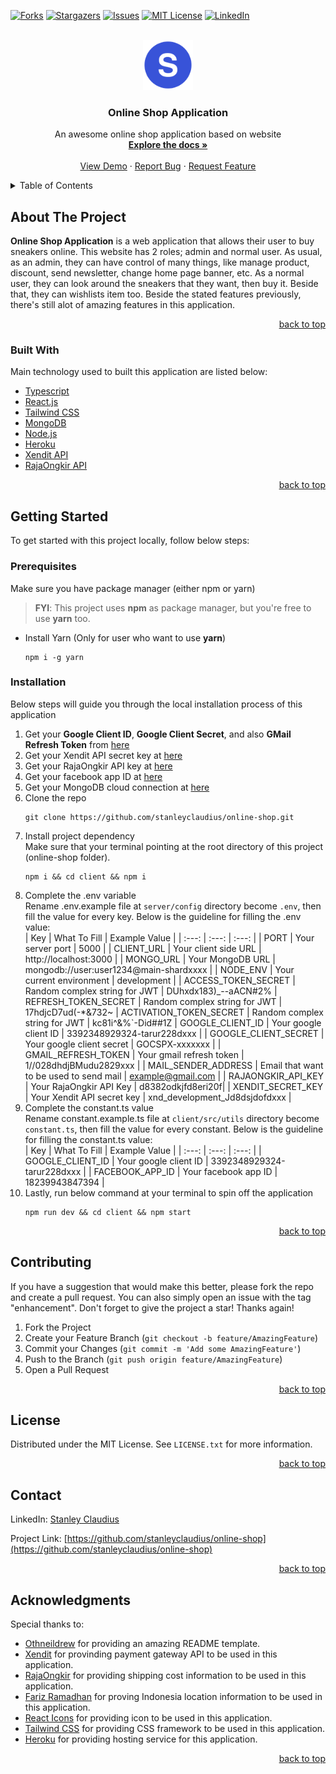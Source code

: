 <div id="top"></div>

[![Forks][forks-shield]][forks-url]
[![Stargazers][stars-shield]][stars-url]
[![Issues][issues-shield]][issues-url]
[![MIT License][license-shield]][license-url]
[![LinkedIn][linkedin-shield]][linkedin-url]

<br />
<div align="center">
  <a href="https://github.com/stanleyclaudius/online-shop">
    <img src="client/public/images/logo.png" alt="Logo" width="80" height="80">
  </a>

  <h3 align="center">Online Shop Application</h3>

  <p align="center">
    An awesome online shop application based on website
    <br />
    <a href="https://github.com/stanleyclaudius/online-shop.git"><strong>Explore the docs »</strong></a>
    <br />
    <br />
    <a href="https://sneakershub.herokuapp.com">View Demo</a>
    ·
    <a href="https://github.com/stanleyclaudius/online-shop/issues">Report Bug</a>
    ·
    <a href="https://github.com/stanleyclaudius/online-shop/issues">Request Feature</a>
  </p>
</div>

<details>
  <summary>Table of Contents</summary>
  <ol>
    <li>
      <a href="#about-the-project">About The Project</a>
      <ul>
        <li><a href="#built-with">Built With</a></li>
      </ul>
    </li>
    <li>
      <a href="#getting-started">Getting Started</a>
      <ul>
        <li><a href="#prerequisites">Prerequisites</a></li>
        <li><a href="#installation">Installation</a></li>
      </ul>
    </li>
    <li><a href="#contributing">Contributing</a></li>
    <li><a href="#license">License</a></li>
    <li><a href="#contact">Contact</a></li>
    <li><a href="#acknowledgments">Acknowledgments</a></li>
  </ol>
</details>

## About The Project

**Online Shop Application** is a web application that allows their user to buy sneakers online. This website has 2 roles; admin and normal user. As usual, as an admin, they can have control of many things, like manage product, discount, send newsletter, change home page banner, etc. As a normal user, they can look around the sneakers that they want, then buy it. Beside that, they can wishlists item too. Beside the stated features previously, there's still alot of amazing features in this application.

<p align="right"><a href="#top">back to top</a></p>

### Built With

Main technology used to built this application are listed below:

* [Typescript](https://www.typescriptlang.org/)
* [React.js](https://reactjs.org/)
* [Tailwind CSS](https://tailwindcss.com/)
* [MongoDB](https://mongodb.com/cloud/atlas/)
* [Node.js](https://nodejs.org/)
* [Heroku](https://herokuapp.com/)
* [Xendit API](https://xendit.co/)
* [RajaOngkir API](https://rajaongkir.com/)

<p align="right"><a href="#top">back to top</a></p>

## Getting Started

To get started with this project locally, follow below steps:

### Prerequisites

Make sure you have package manager (either npm or yarn)

>**FYI**: This project uses **npm** as package manager, but you're free to use **yarn** too.

* Install Yarn (Only for user who want to use **yarn**)
  ```
  npm i -g yarn
  ```

### Installation

Below steps will guide you through the local installation process of this application

1. Get your **Google Client ID**, **Google Client Secret**, and also **GMail Refresh Token** from [here](https://console.developers.google.com/)
2. Get your Xendit API secret key at [here](https://xendit.co)
3. Get your RajaOngkir API key at [here](https://rajaongkir.com)
4. Get your facebook app ID at [here](https://developers.facebook.com/)
5. Get your MongoDB cloud connection at [here](https://mongodb.com/cloud/atlas)
6. Clone the repo
   ```
   git clone https://github.com/stanleyclaudius/online-shop.git
   ```
7. Install project dependency<br />
Make sure that your terminal pointing at the root directory of this project (online-shop folder).
   ```
   npm i && cd client && npm i
   ```
8. Complete the .env variable<br/>
Rename .env.example file at ```server/config``` directory become ```.env```, then fill the value for every key. Below is the guideline for filling the .env value:<br/>
    | Key | What To Fill | Example Value |
    | :---: | :---: | :---: |
    | PORT | Your server port | 5000 |
    | CLIENT_URL | Your client side URL | http://localhost:3000 |
    | MONGO_URL | Your MongoDB URL | mongodb://user:user1234@main-shardxxxx |
    | NODE_ENV | Your current environment | development |
    | ACCESS_TOKEN_SECRET | Random complex string for JWT | DUhxdx183)_--aACN#2%
    | REFRESH_TOKEN_SECRET | Random complex string for JWT | 17hdjcD7ud(-*&732~
    | ACTIVATION_TOKEN_SECRET | Random complex string for JWT | kc81i^&%`-Did##1Z
    | GOOGLE_CLIENT_ID | Your google client ID | 3392348929324-tarur228dxxx |
    | GOOGLE_CLIENT_SECRET | Your google client secret | GOCSPX-xxxxxxx |
    | GMAIL_REFRESH_TOKEN | Your gmail refresh token | 1//028dhdjBMudu2829xxx |
    | MAIL_SENDER_ADDRESS | Email that want to be used to send mail | example@gmail.com |
    | RAJAONGKIR_API_KEY | Your RajaOngkir API Key | d8382odkjfd8eri20f|
    | XENDIT_SECRET_KEY | Your Xendit API secret key | xnd_development_Jd8dsjdofdxxx |
9. Complete the constant.ts value<br />
Rename constant.example.ts file at ```client/src/utils``` directory become ```constant.ts```, then fill the value for every constant. Below is the guideline for filling the constant.ts value:<br />
    | Key | What To Fill | Example Value |
    | :---: | :---: | :---: |
    | GOOGLE_CLIENT_ID | Your google client ID | 3392348929324-tarur228dxxx |
    | FACEBOOK_APP_ID | Your facebook app ID | 18239943847394 |
10. Lastly, run below command at your terminal to spin off the application
    ```
    npm run dev && cd client && npm start
    ```

<p align="right"><a href="#top">back to top</a></p>

## Contributing

If you have a suggestion that would make this better, please fork the repo and create a pull request. You can also simply open an issue with the tag "enhancement".
Don't forget to give the project a star! Thanks again!

1. Fork the Project
2. Create your Feature Branch (`git checkout -b feature/AmazingFeature`)
3. Commit your Changes (`git commit -m 'Add some AmazingFeature'`)
4. Push to the Branch (`git push origin feature/AmazingFeature`)
5. Open a Pull Request

<p align="right"><a href="#top">back to top</a></p>

## License

Distributed under the MIT License. See `LICENSE.txt` for more information.

<p align="right"><a href="#top">back to top</a></p>

## Contact

LinkedIn: [Stanley Claudius](https://www.linkedin.com/in/stanley-claudius-4560b21b7)

Project Link: [https://github.com/stanleyclaudius/online-shop](https://github.com/stanleyclaudius/online-shop)

<p align="right"><a href="#top">back to top</a></p>

## Acknowledgments

Special thanks to:

* [Othneildrew](https://github.com/othneildrew/) for providing an amazing README template.
* [Xendit](https://xendit.co/) for provinding payment gateway API to be used in this application.
* [RajaOngkir](https://rajaongkir.com/) for providing shipping cost information to be used in this application.
* [Fariz Ramadhan](https://github.com/farizdotid/) for proving Indonesia location information to be used in this application.
* [React Icons](https://react-icons.github.io/react-icons/) for providing icon to be used in this application.
* [Tailwind CSS](https://tailwindcss.com/) for providing CSS framework to be used in this application.
* [Heroku](https://herokuapp.com) for providing hosting service for this application.

<p align="right"><a href="#top">back to top</a></p>

[forks-shield]: https://img.shields.io/github/forks/stanleyclaudius/online-shop.svg?style=for-the-badge
[forks-url]: https://github.com/stanleyclaudius/online-shop/network/members
[stars-shield]: https://img.shields.io/github/stars/stanleyclaudius/online-shop.svg?style=for-the-badge
[stars-url]: https://github.com/stanleyclaudius/online-shop/stargazers
[issues-shield]: https://img.shields.io/github/issues/stanleyclaudius/online-shop.svg?style=for-the-badge
[issues-url]: https://github.com/stanleyclaudius/online-shop/issues
[license-shield]: https://img.shields.io/github/license/stanleyclaudius/online-shop.svg?style=for-the-badge
[license-url]: https://github.com/stanleyclaudius/online-shop/blob/master/LICENSE.txt
[linkedin-shield]: https://img.shields.io/badge/-LinkedIn-black.svg?style=for-the-badge&logo=linkedin&colorB=555
[linkedin-url]: https://linkedin.com/in/stanley-claudius-4560b21b7